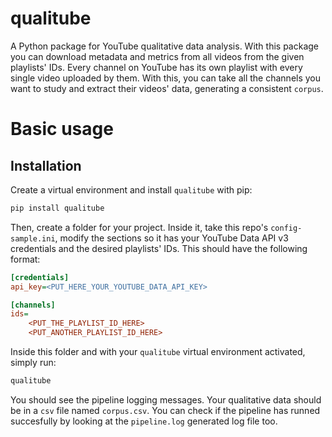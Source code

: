 # qualitube
A Python package for YouTube qualitative data analysis. With this package you can download metadata and metrics from all videos from the given playlists' IDs. Every channel on YouTube has its own playlist with every single video uploaded by them. With this, you can take all the channels you want to study and extract their videos' data, generating a consistent `corpus`.

# Basic usage

## Installation

Create a virtual environment and install `qualitube` with pip:

```sh
pip install qualitube
```

Then, create a folder for your project. Inside it, take this repo's `config-sample.ini`, modify the sections so it has your YouTube Data API v3 credentials and the desired playlists' IDs. This should have the following format:

```ini
[credentials]
api_key=<PUT_HERE_YOUR_YOUTUBE_DATA_API_KEY>

[channels]
ids=
    <PUT_THE_PLAYLIST_ID_HERE>
    <PUT_ANOTHER_PLAYLIST_ID_HERE>
```

Inside this folder and with your `qualitube` virtual environment activated, simply run:

```sh
qualitube
```

You should see the pipeline logging messages. Your qualitative data should be in a `csv` file named `corpus.csv`. You can check if the pipeline has runned succesfully by looking at the `pipeline.log` generated log file too.
